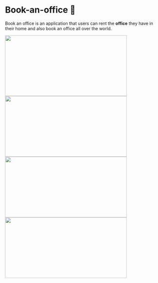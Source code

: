 # Book-an-office 💼
Book an office is an application that users can rent the **office** they have in their home and also book an office all over the world.

<img src="https://github.com/GiannouliDimitra/Book-an-office/assets/132345098/d2cb8443-c3b4-495c-bae4-bd8f58edbf9a" width="400" height="200" />

<img src="https://github.com/GiannouliDimitra/Book-an-office/assets/132345098/3195b005-e0f0-4b3e-8973-d01532e63826" width="400" height ="200" />

<img src="https://github.com/GiannouliDimitra/Book-an-office/assets/132345098/d0aba6bf-a901-42f5-bcc9-2a37231eb53f" width="400" height = "200" />

<img src ="https://github.com/GiannouliDimitra/Book-an-office/assets/132345098/c4319040-115a-4985-a4c6-d683c380bb61" width ="400" height ="200" />






